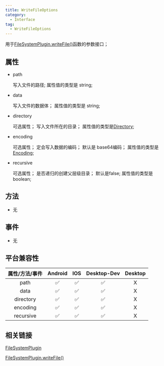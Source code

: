 ```yaml
---
title: WriteFileOptions
category:
  - Interface
tag:
  - WriteFileOptions
---
```


用于[FileSystemPlugin.writeFile()](../../plugin/file-system/write-file.md)函数的参数接口；

 

## 属性

  - path

    写入文件的路径;
    属性值的类型是 string;

  - data

    写入文件的数据体；
    属性值的类型是 string;

  - directory

    可选属性；
    写入文件所在的目录；
    属性值的类型是[Directory](../directory/index.md);

  - encoding

    可选属性；
    定会写入数据的编码；
    默认是 base64编码；
    属性值的类型是[Encoding](../encoding/index.md);

  - recursive

    可选属性；
    是否递归的创建父层级目录；
    默认是false;
    属性值的类型是 boolean;


## 方法

  - 无

## 事件

  - 无

## 平台兼容性

| 属性/方法/事件 | Android | IOS | Desktop-Dev  | Desktop |
|:------------:|:-------:|:---:|:------------:|:-------:|
| path         | ✅      | ✅  | ✅           | X       |
| data         | ✅      | ✅  | ✅           | X       |
| directory    | ✅      | ✅  | ✅           | X       |
| encoding     | ✅      | ✅  | ✅           | X       |
| recursive    | ✅      | ✅  | ✅           | X       |

## 相关链接

[FileSystemPlugin](../../plugin/file-system/index.md)

[FileSystemPlugin.writeFile()](../../plugin/file-system/write-file.md)



